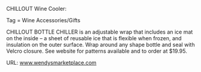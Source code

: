 CHILLOUT Wine Cooler:

Tag = Wine Accessories/Gifts

CHILLOUT BOTTLE CHILLER is an adjustable wrap that includes an ice mat on the inside – a sheet of reusable ice that is flexible when frozen, and insulation on the outer surface. Wrap around any shape bottle and seal with Velcro closure. See website for patterns available and to order at $19.95.


URL: www.wendysmarketplace.com